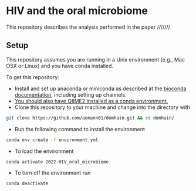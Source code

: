 # HIV and the oral microbiome

This repository describes the analysis performed in the paper ///////

## Setup

This repository assumes you are running in a Unix environment (e.g., Mac OSX or Linux) and you have conda installed.

To get this repository:

- Install and set up anaconda or miniconda as described at the [bioconda
  documentation](https://bioconda.github.io/user/install.html), including
  setting up channels.
- [You should also have QIIME2 installed as a conda environment.](https://docs.qiime2.org/2020.8/install/)
- Clone this repository to your machine and change into the directory with

```bash
git clone https://github.com/aemann01/domhain.git && cd domhain/
```

- Run the following command to install the environment

```bash
conda env create -f environment.yml

```

- To load the environment

```bash
conda activate 2022-HIV_oral_microbiome
```

- To turn off the environment run

```bash
conda deactivate
```

